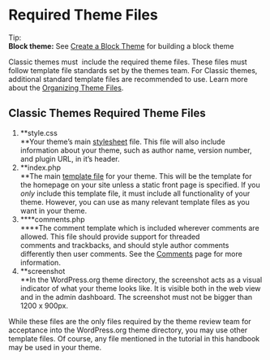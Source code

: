 # Required Theme Files

Tip:  
**Block theme:** See [Create a Block Theme](https://developer.wordpress.org/block-editor/how-to-guides/themes/create-block-theme/) for building a block theme  

Classic themes must  include the required theme files. These files must follow template file standards set by the themes team. For Classic themes, additional standard template files are recommended to use. Learn more about the [Organizing Theme Files](https://developer.wordpress.org/themes/basics/organizing-theme-files/).

## Classic Themes Required Theme Files

1.  **style.css  
    **Your theme’s main [stylesheet](https://developer.wordpress.org/themes/basics/including-css-javascript/) file. This file will also include information about your theme, such as author name, version number, and plugin URL, in it’s header.
2.  **index.php  
    **The main [template file](https://developer.wordpress.org/themes/basics/page-templates/) for your theme. This will be the template for the homepage on your site unless a static front page is specified. If you *only* include this template file, it must include all functionality of your theme. However, you can use as many relevant template files as you want in your theme.
3.  ****comments.php  
    ****The comment template which is included wherever comments are allowed. This file should provide support for threaded comments and trackbacks, and should style author comments differently then user comments. See the [Comments](https://developer.wordpress.org/themes/functionality/comments/) page for more information.
4.  **screenshot  
    **In the WordPress.org theme directory, the screenshot acts as a visual indicator of what your theme looks like. It is visible both in the web view and in the admin dashboard. The screenshot must not be bigger than 1200 x 900px. 

While these files are the only files required by the theme review team for acceptance into the WordPress.org theme directory, you may use other template files. Of course, any file mentioned in the tutorial in this handbook may be used in your theme.
